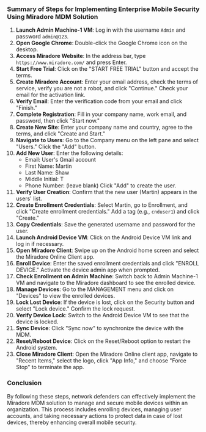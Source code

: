 ### Summary of Steps for Implementing Enterprise Mobile Security Using Miradore MDM Solution

1. **Launch Admin Machine-1 VM**: Log in with the username `Admin` and password `admin@123`.
2. **Open Google Chrome**: Double-click the Google Chrome icon on the desktop.
3. **Access Miradore Website**: In the address bar, type `https://www.miradore.com/` and press Enter.
4. **Start Free Trial**: Click on the "START FREE TRIAL" button and accept the terms.
5. **Create Miradore Account**: Enter your email address, check the terms of service, verify you are not a robot, and click "Continue." Check your email for the activation link.
6. **Verify Email**: Enter the verification code from your email and click "Finish."
7. **Complete Registration**: Fill in your company name, work email, and password, then click "Start now."
8. **Create New Site**: Enter your company name and country, agree to the terms, and click "Create and Start."
9. **Navigate to Users**: Go to the Company menu on the left pane and select "Users." Click the "Add" button.
10. **Add New User**: Enter the following details:
    - Email: User's Gmail account
    - First Name: Martin
    - Last Name: Shaw
    - Middle Initial: T
    - Phone Number: (leave blank)
   Click "Add" to create the user.
11. **Verify User Creation**: Confirm that the new user (Martin) appears in the users' list.
12. **Create Enrollment Credentials**: Select Martin, go to Enrollment, and click "Create enrollment credentials." Add a tag (e.g., `cnduser1`) and click "Create."
13. **Copy Credentials**: Save the generated username and password for the user.
14. **Launch Android Device VM**: Click on the Android Device VM link and log in if necessary.
15. **Open Miradore Client**: Swipe up on the Android home screen and select the Miradore Online Client app.
16. **Enroll Device**: Enter the saved enrollment credentials and click "ENROLL DEVICE." Activate the device admin app when prompted.
17. **Check Enrollment on Admin Machine**: Switch back to Admin Machine-1 VM and navigate to the Miradore dashboard to see the enrolled device.
18. **Manage Devices**: Go to the MANAGEMENT menu and click on "Devices" to view the enrolled devices.
19. **Lock Lost Device**: If the device is lost, click on the Security button and select "Lock device." Confirm the lock request.
20. **Verify Device Lock**: Switch to the Android Device VM to see that the device is locked.
21. **Sync Device**: Click "Sync now" to synchronize the device with the MDM.
22. **Reset/Reboot Device**: Click on the Reset/Reboot option to restart the Android system.
23. **Close Miradore Client**: Open the Miradore Online client app, navigate to "Recent Items," select the logo, click "App Info," and choose "Force Stop" to terminate the app.

### Conclusion
By following these steps, network defenders can effectively implement the Miradore MDM solution to manage and secure mobile devices within an organization. This process includes enrolling devices, managing user accounts, and taking necessary actions to protect data in case of lost devices, thereby enhancing overall mobile security.
